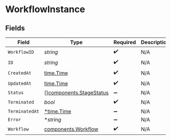 # WorkflowInstance


## Fields

| Field                                                              | Type                                                               | Required                                                           | Description                                                        |
| ------------------------------------------------------------------ | ------------------------------------------------------------------ | ------------------------------------------------------------------ | ------------------------------------------------------------------ |
| `WorkflowID`                                                       | *string*                                                           | :heavy_check_mark:                                                 | N/A                                                                |
| `ID`                                                               | *string*                                                           | :heavy_check_mark:                                                 | N/A                                                                |
| `CreatedAt`                                                        | [time.Time](https://pkg.go.dev/time#Time)                          | :heavy_check_mark:                                                 | N/A                                                                |
| `UpdatedAt`                                                        | [time.Time](https://pkg.go.dev/time#Time)                          | :heavy_check_mark:                                                 | N/A                                                                |
| `Status`                                                           | [][components.StageStatus](../../models/components/stagestatus.md) | :heavy_minus_sign:                                                 | N/A                                                                |
| `Terminated`                                                       | *bool*                                                             | :heavy_check_mark:                                                 | N/A                                                                |
| `TerminatedAt`                                                     | [*time.Time](https://pkg.go.dev/time#Time)                         | :heavy_minus_sign:                                                 | N/A                                                                |
| `Error`                                                            | **string*                                                          | :heavy_minus_sign:                                                 | N/A                                                                |
| `Workflow`                                                         | [components.Workflow](../../models/components/workflow.md)         | :heavy_check_mark:                                                 | N/A                                                                |
